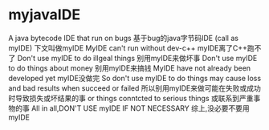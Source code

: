 # myjavaIDE
A java bytecode IDE that run on bugs 基于bug的java字节码IDE
(call as myIDE) 下文叫做myIDE
MyIDE can't run without dev-c++ myIDE离了C++跑不了
Don't use myIDE to do illgeal things 别用myIDE来做坏事
Don't use myIDE to do things about money 别用myIDE来搞钱
MyIDE have not already been developed yet myIDE没做完
So don't use myIDE to do things may cause loss and bad results when succeed or failed
所以别用myIDE来做可能在失败或成功时导致损失或坏结果的事
or things conntcted to serious things
或联系到严重事物的事
All in all,DON'T USE myIDE IF NOT NECESSARY
综上,没必要不要用myIDE

